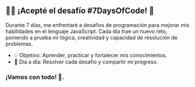 ## 👨‍💻 ¡Acepté el desafío #7DaysOfCode! 🚀

Durante 7 días, me enfrentaré a desafíos de programación para mejorar mis habilidades en el lenguaje JavaScript. Cada día trae un nuevo reto, poniendo a prueba mi lógica, creatividad y capacidad de resolución de problemas.

* 💡 Objetivo: Aprender, practicar y fortalecer mis conocimientos.
* 🔎 Día a día: Resolver cada desafío y compartir mi progreso.

### ¡Vamos con todo! 💪.
